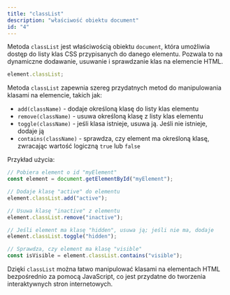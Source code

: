 ```yaml
---
title: "classList"
description: "właściwość obiektu document"
id: "4"
---
```


Metoda `classList` jest właściwością obiektu `document`, która umożliwia dostęp do listy klas CSS przypisanych do danego elementu. Pozwala to na dynamiczne dodawanie, usuwanie i sprawdzanie klas na elemencie HTML.

```js
element.classList;
```

Metoda `classList` zapewnia szereg przydatnych metod do manipulowania klasami na elemencie, takich jak:

- `add(className)` - dodaje określoną klasę do listy klas elementu
- `remove(className)` - usuwa określoną klasę z listy klas elementu
- `toggle(className)` - jeśli klasa istnieje, usuwa ją. Jeśli nie istnieje, dodaje ją
- `contains(className)` - sprawdza, czy element ma określoną klasę, zwracając wartość logiczną `true` lub `false`

Przykład użycia:

```js
// Pobiera element o id "myElement"
const element = document.getElementById("myElement");

// Dodaje klasę "active" do elementu
element.classList.add("active");

// Usuwa klasę "inactive" z elementu
element.classList.remove("inactive");

// Jeśli element ma klasę "hidden", usuwa ją; jeśli nie ma, dodaje
element.classList.toggle("hidden");

// Sprawdza, czy element ma klasę "visible"
const isVisible = element.classList.contains("visible");
```

Dzięki `classList` można łatwo manipulować klasami na elementach HTML bezpośrednio za pomocą JavaScript, co jest przydatne do tworzenia interaktywnych stron internetowych.
